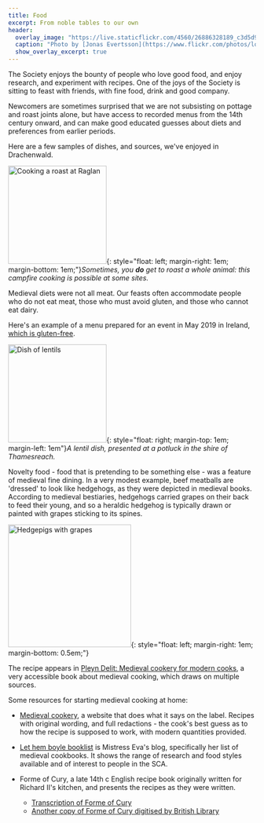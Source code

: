 ```yaml
---
title: Food
excerpt: From noble tables to our own
header:
  overlay_image: "https://live.staticflickr.com/4560/26886328189_c3d5d9e6a2_k_d.jpg"
  caption: "Photo by [Jonas Evertsson](https://www.flickr.com/photos/lord_edricus/), CC BY-NC-ND"
  show_overlay_excerpt: true
---
```


The Society enjoys the bounty of people who love good food, and enjoy research, and experiment with recipes. One of the joys of the Society is sitting to feast with friends, with fine food, drink and good company.

Newcomers are sometimes surprised that we are not subsisting on pottage and roast joints alone, but have access to recorded menus from the 14th century onward, and can make good educated guesses about diets and preferences from earlier periods. 

Here are a few samples of dishes, and sources, we've enjoyed in Drachenwald.

<img src="{{ site.baseurl }}{% link images/food/cooking-raglan-roast.jpg %}" width="200" alt="Cooking a roast at Raglan">{: style="float: left; margin-right: 1em; margin-bottom: 1em;"}*Sometimes, you __do__ get to roast a whole animal: this campfire cooking is possible at some sites.*  

Medieval diets were not all meat. Our feasts often accommodate people who do not eat meat, those who must avoid gluten, and those who cannot eat dairy.    

Here's an example of a menu prepared for an event in May 2019 in Ireland, [which is gluten-free](https://duninmara.org/posts/2019/05/08/coronet-feast/). 

<img src="{{ site.baseurl }}{% link images/food/pottage-lentils.jpg %}" width="200" alt="Dish of lentils">{: style="float: right; margin-top: 1em; margin-left: 1em"}*A lentil dish, presented at a potluck in the shire of Thamesreach.*  

Novelty food - food that is pretending to be something else - was a feature of medieval fine dining. In a very modest example, beef meatballs are 'dressed' to look like hedgehogs, as they were depicted in medieval books. According to medieval bestiaries, hedgehogs carried grapes on their back to feed their young, and so a heraldic hedgehog is typically drawn or painted with grapes sticking to its spines.  

<img src="{{ site.baseurl }}{% link images/food/hedgepigs-with-grapes.jpg %}" width="250" alt="Hedgepigs with grapes">{: style="float: left; margin-right: 1em; margin-bottom: 0.5em;"}

The recipe appears in [Pleyn Delit: Medieval cookery for modern cooks](https://www.amazon.co.uk/Pleyn-Delit-Medieval-Cookery-Modern/dp/0802076327), a very accessible book about medieval cooking, which draws on multiple sources.   



Some resources for starting medieval cooking at home:

* [Medieval cookery](http://medievalcookery.com/), a website that does what it says on the label. Recipes with original wording, and full redactions - the cook's best guess as to how the recipe is supposed to work, with modern quantities provided.

* [Let hem boyle booklist](https://lethemboyle.com/about/books/) is Mistress Eva's blog, specifically her list of medieval cookbooks. It shows the range of research and food styles available and of interest to people in the SCA. 

* Forme of Cury, a late 14th c English recipe book originally written for Richard II's kitchen, and presents the recipes as they were written.
  * [Transcription of Forme of Cury](http://www.pbm.com/~lindahl/foc/)
  * [Another copy of Forme of Cury digitised by British Library](http://www.bl.uk/manuscripts/Viewer.aspx?ref=add_ms_5016_fs001r#) 
